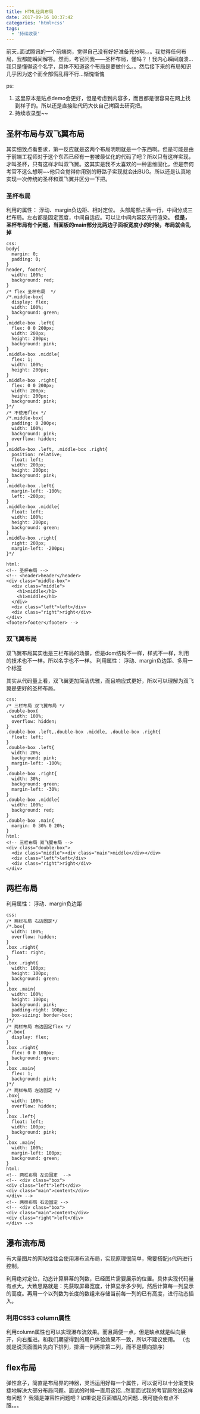 ```yaml
---
title: HTML经典布局
date: 2017-09-16 10:37:42
categories: 'html+css'
tags:
  - '持续收录'
---
```

前天..面试腾讯的一个前端岗，觉得自己没有好好准备充分啊。。。我觉得任何布局，我都能瞬间解答。然而，考官问我——圣杯布局，懂吗？！我内心瞬间崩溃...我只是懂得这个名字，具体不知道这个布局是要做什么。。然后接下来的布局知识几乎因为这个而全部慌乱得不行...惭愧惭愧
<!-- more -->
ps:
1. 这里原本是贴点demo会更好，但是考虑到内容多，而且都是很容易在网上找到样子的。所以还是直接贴代码大伙自己拷回去研究把。
2. 持续收录型~~
## 圣杯布局与双飞翼布局
其实细致点看要求，第一反应就是这两个布局明明就是一个东西啊。但是可能是由于前端工程师对于这个东西已经有一套被最优化的代码了吧？所以只有这样实现，才叫圣杯，只有这样才叫双飞翼。这其实是我不太喜欢的一种思维固化，但是奈何考官不这么想啊~~他只会觉得你用别的野路子实现就会出BUG。所以还是认真地实现一次传统的圣杯和双飞翼并区分一下把。

### 圣杯布局
利用的属性： 浮动、margin负边距、相对定位。
头部尾部占满一行，中间分成三栏布局。左右都是固定宽度，中间自适应。可以让中间内容区先行渲染。
**但是，圣杯布局有个问题，当面板的main部分比两边子面板宽度小的时候，布局就会乱掉**
```
css:
body{
  margin: 0;
  padding: 0;
}
header, footer{
  width: 100%;
  background: red;
}
/* flex 圣杯布局  */
/*.middle-box{
  display: flex;
  width: 100%;
  background: green;
}
.middle-box .left{
  flex: 0 0 200px;
  width: 200px;
  height: 200px;
  background: pink;
}
.middle-box .middle{
  flex: 1;
  width: 100%;
  height: 200px;
}
.middle-box .right{
  flex: 0 0 200px;
  width: 200px;
  height: 200px;
  background: pink;
}*/
/* 不使用flex */
/*.middle-box{
  padding: 0 200px;
  width: 100%;
  background: pink;
  overflow: hidden;
}
.middle-box .left, .middle-box .right{
  position: relative;
  float: left;
  width: 200px;
  height: 200px;
  background: pink;
}
.middle-box .left{
  margin-left: -100%;
  left: -200px;
}
.middle-box .middle{
  float: left;
  width: 100%;
  height: 200px;
  background: green;
}
.middle-box .right{
  right: 200px;
  margin-left: -200px;
}*/

html:
<!-- 圣杯布局 -->
<!-- <header>header</header>
<div class="middle-box">
  <div class="middle">
    <h1>middle</h1>
    <h1>middle</h1>
  </div>
  <div class="left">left</div>
  <div class="right">right</div>
</div>
<footer>footer</footer> -->
```
### 双飞翼布局
双飞翼布局其实也是三栏布局的场景，但是dom结构不一样，样式不一样，利用的技术也不一样。所以名字也不一样。
利用属性： 浮动、margin负边距、多用一个标签

其实从代码量上看，双飞翼更加简洁优雅，而且响应式更好，所以可以理解为双飞翼是更好的圣杯布局。
```
css:
/* 三栏布局 双飞翼布局 */
.double-box{
  width: 100%;
  overflow: hidden;
}
.double-box .left,.double-box .middle, .double-box .right{
  float: left;
}
.double-box .left{
  width: 20%;
  background: pink;
  margin-left: -100%;
}
.double-box .right{
  width: 30%;
  background: green;
  margin-left: -30%;
}
.double-box .middle{
  width: 100%;
  background: red;
}
.double-box .main{
  margin: 0 30% 0 20%;
}
html:
<!-- 三栏布局 双飞翼布局 -->
<div class="double-box">
  <div class="middle"><div class="main">middle</div></div>
  <div class="left">left</div>
  <div class="right">right</div>
</div>
```

## 两栏布局
利用属性： 浮动、margin负边距
```
css:   
/* 两栏布局 右边固定*/
/*.box{
  width: 100%;
  overflow: hidden;
}
.box .right{
  float: right;
}
.box .right{
  width: 100px;
  height: 100px;
  background: green;
}
.box .main{
  width: 100%;
  height: 100px;
  background: pink;
  padding-right: 100px;
  box-sizing: border-box;
}*/
/* 两栏布局 右边固定flex */
/*.box{
  display: flex;
}
.box .right{
  flex: 0 0 100px;
  background: green;
}
.box .main{
  flex: 1;
  background: pink;
}*/
/* 两栏布局 左边固定 */
.box{
  width: 100%;
  overflow: hidden;
}
.box .left{
  float: left;
  width: 100px;
  background: pink;
}
.box .main{
  width: 100%;
  margin-left: 100px;
  background: green;
}
html:
<!-- 两栏布局 左边固定  -->
<!-- <div class="box">
<div class="left">left</div>
<div class="main">content</div>
</div> -->
<!-- 两栏布局 右边固定 -->
<!-- <div class="box">
<div class="main">content</div>
<div class="right">left</div>
</div> -->
```
## 瀑布流布局
有大量图片的网站往往会使用瀑布流布局，实现原理很简单，需要搭配js代码进行控制。

利用绝对定位，动态计算屏幕的列数，已经图片需要展示的位置。具体实现代码量有点大。大致思路就是：先获取屏幕宽度，计算显示多少列，然后计算每一列显示的高度。再用一个以列数为长度的数组来存储当前每一列的已有高度，进行动态插入。

### 利用CSS3 column属性
利用column属性也可以实现瀑布流效果。而且简便一点，但是缺点就是纵向展开，向右推进。和我们期望得到的用户体验效果不一致，所以不建议使用。
（也就是说页面图片先向下排列，排满一列再排第二列，而不是横向排序）

## flex布局
弹性盒子，简直是布局界的神器，灵活运用好每一个属性，可以说可以十分渐变快捷地解决大部分布局问题。面试的时候一直用这招...然而面试我的考官居然说这样有问题？ 我猜是兼容性问题吧？如果说是页面错乱的问题...我可能会有点不服。。。

